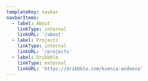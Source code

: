 ```yaml
---
templateKey: navbar
navbarItems:
  - label: About
    linkType: internal
    linkURL: '/about'
  - label: Projects
    linkType: internal
    linkURL: '/projects'
  - label: Dribbble
    linkType: external
    linkURL: 'https://dribbble.com/ksenia-avdeeva'
---
```


